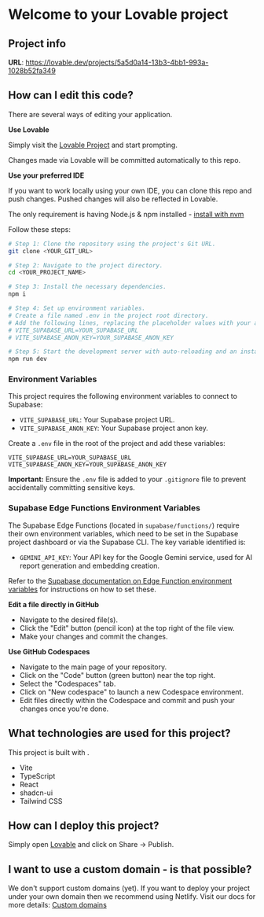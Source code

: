 # Welcome to your Lovable project

## Project info

**URL**: https://lovable.dev/projects/5a5d0a14-13b3-4bb1-993a-1028b52fa349

## How can I edit this code?

There are several ways of editing your application.

**Use Lovable**

Simply visit the [Lovable Project](https://lovable.dev/projects/5a5d0a14-13b3-4bb1-993a-1028b52fa349) and start prompting.

Changes made via Lovable will be committed automatically to this repo.

**Use your preferred IDE**

If you want to work locally using your own IDE, you can clone this repo and push changes. Pushed changes will also be reflected in Lovable.

The only requirement is having Node.js & npm installed - [install with nvm](https://github.com/nvm-sh/nvm#installing-and-updating)

Follow these steps:

```sh
# Step 1: Clone the repository using the project's Git URL.
git clone <YOUR_GIT_URL>

# Step 2: Navigate to the project directory.
cd <YOUR_PROJECT_NAME>

# Step 3: Install the necessary dependencies.
npm i

# Step 4: Set up environment variables.
# Create a file named .env in the project root directory.
# Add the following lines, replacing the placeholder values with your actual Supabase credentials:
# VITE_SUPABASE_URL=YOUR_SUPABASE_URL
# VITE_SUPABASE_ANON_KEY=YOUR_SUPABASE_ANON_KEY

# Step 5: Start the development server with auto-reloading and an instant preview.
npm run dev
```

### Environment Variables

This project requires the following environment variables to connect to Supabase:

*   `VITE_SUPABASE_URL`: Your Supabase project URL.
*   `VITE_SUPABASE_ANON_KEY`: Your Supabase project anon key.

Create a `.env` file in the root of the project and add these variables:

```dotenv
VITE_SUPABASE_URL=YOUR_SUPABASE_URL
VITE_SUPABASE_ANON_KEY=YOUR_SUPABASE_ANON_KEY
```

**Important:** Ensure the `.env` file is added to your `.gitignore` file to prevent accidentally committing sensitive keys.

### Supabase Edge Functions Environment Variables

The Supabase Edge Functions (located in `supabase/functions/`) require their own environment variables, which need to be set in the Supabase project dashboard or via the Supabase CLI. The key variable identified is:

*   `GEMINI_API_KEY`: Your API key for the Google Gemini service, used for AI report generation and embedding creation.

Refer to the [Supabase documentation on Edge Function environment variables](https://supabase.com/docs/guides/functions/environment-variables) for instructions on how to set these.

**Edit a file directly in GitHub**

- Navigate to the desired file(s).
- Click the "Edit" button (pencil icon) at the top right of the file view.
- Make your changes and commit the changes.

**Use GitHub Codespaces**

- Navigate to the main page of your repository.
- Click on the "Code" button (green button) near the top right.
- Select the "Codespaces" tab.
- Click on "New codespace" to launch a new Codespace environment.
- Edit files directly within the Codespace and commit and push your changes once you're done.

## What technologies are used for this project?

This project is built with .

- Vite
- TypeScript
- React
- shadcn-ui
- Tailwind CSS

## How can I deploy this project?

Simply open [Lovable](https://lovable.dev/projects/5a5d0a14-13b3-4bb1-993a-1028b52fa349) and click on Share -> Publish.

## I want to use a custom domain - is that possible?

We don't support custom domains (yet). If you want to deploy your project under your own domain then we recommend using Netlify. Visit our docs for more details: [Custom domains](https://docs.lovable.dev/tips-tricks/custom-domain/)
